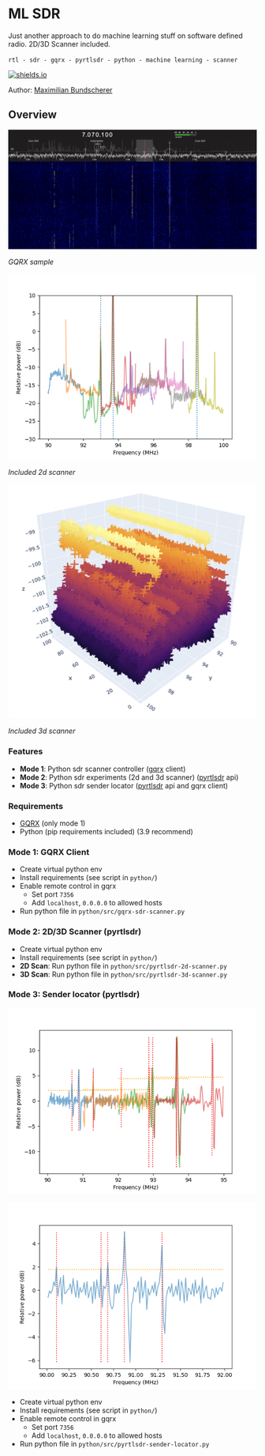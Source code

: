 # ML SDR

Just another approach to do machine learning stuff on software defined radio. 2D/3D Scanner included.

``rtl - sdr - gqrx - pyrtlsdr - python - machine learning - scanner``

[![shields.io](https://img.shields.io/badge/license-Apache2-blue.svg)](http://www.apache.org/licenses/LICENSE-2.0.txt)

Author: [Maximilian Bundscherer](https://bundscherer-online.de)

## Overview

![](./doc-img/sdr.png)

*GQRX sample*

![](./doc-img/pyrtlsdr-2d.png)

*Included 2d scanner*

![](./doc-img/pyrtlsdr-3d.png)

*Included 3d scanner*

### Features

- **Mode 1**: Python sdr scanner controller ([gqrx](https://gqrx.dk/) client)
- **Mode 2**: Python sdr experiments (2d and 3d scanner) ([pyrtlsdr](https://pyrtlsdr.readthedocs.io/en/latest/) api)
- **Mode 3**: Python sdr sender locator ([pyrtlsdr](https://pyrtlsdr.readthedocs.io/en/latest/) api and gqrx client)

### Requirements

- [GQRX](https://gqrx.dk/) (only mode 1)
- Python (pip requirements included) (3.9 recommend)

### Mode 1: GQRX Client

- Create virtual python env
- Install requirements (see script in ``python/``)
- Enable remote control in gqrx
    - Set port ``7356``
    - Add ``localhost``, ``0.0.0.0`` to allowed hosts
- Run python file in ``python/src/gqrx-sdr-scanner.py``

### Mode 2: 2D/3D Scanner (pyrtlsdr)

- Create virtual python env
- Install requirements (see script in ``python/``)
- **2D Scan**: Run python file in ``python/src/pyrtlsdr-2d-scanner.py``
- **3D Scan**: Run python file in ``python/src/pyrtlsdr-3d-scanner.py``

### Mode 3: Sender locator (pyrtlsdr)

![](./doc-img/loc1.png)

![](./doc-img/loc2.png)

- Create virtual python env
- Install requirements (see script in ``python/``)
- Enable remote control in gqrx
  - Set port ``7356``
  - Add ``localhost``, ``0.0.0.0`` to allowed hosts
- Run python file in ``python/src/pyrtlsdr-sender-locator.py``